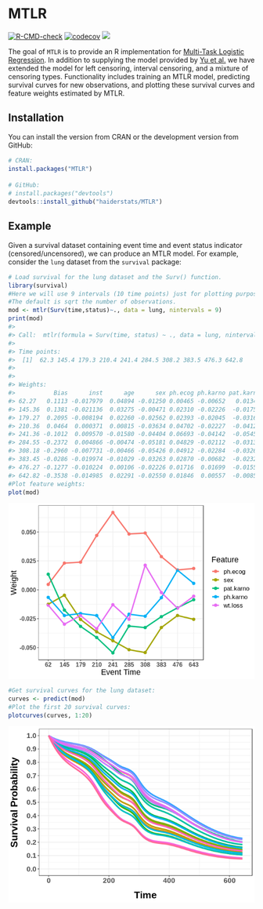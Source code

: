 
<!-- README.md is generated from README.Rmd. Please edit that file -->

# MTLR

[![R-CMD-check](https://github.com/haiderstats/MTLR/workflows/R-CMD-check/badge.svg)](https://github.com/haiderstats/MTLR/actions)
[![codecov](https://codecov.io/gh/haiderstats/MTLR/branch/master/graphs/badge.svg)](https://codecov.io/gh/haiderstats/MTLR)
![](http://cranlogs.r-pkg.org/badges/grand-total/MTLR)

The goal of `MTLR` is to provide an R implementation for [Multi-Task
Logistic
Regression](https://papers.nips.cc/paper/4210-learning-patient-specific-cancer-survival-distributions-as-a-sequence-of-dependent-regressors).
In addition to supplying the model provided by [Yu et
al.](https://papers.nips.cc/paper/4210-learning-patient-specific-cancer-survival-distributions-as-a-sequence-of-dependent-regressors)
we have extended the model for left censoring, interval censoring, and a
mixture of censoring types. Functionality includes training an MTLR
model, predicting survival curves for new observations, and plotting
these survival curves and feature weights estimated by MTLR.

## Installation

You can install the version from CRAN or the development version from
GitHub:

``` r
# CRAN:
install.packages("MTLR")

# GitHub:
# install.packages("devtools")
devtools::install_github("haiderstats/MTLR")
```

## Example

Given a survival dataset containing event time and event status
indicator (censored/uncensored), we can produce an MTLR model. For
example, consider the `lung` dataset from the `survival` package:

``` r
# Load survival for the lung dataset and the Surv() function.
library(survival)
#Here we will use 9 intervals (10 time points) just for plotting purposes. 
#The default is sqrt the number of observations.
mod <- mtlr(Surv(time,status)~., data = lung, nintervals = 9)
print(mod)
#> 
#> Call:  mtlr(formula = Surv(time, status) ~ ., data = lung, nintervals = 9) 
#> 
#> Time points:
#>  [1]  62.3 145.4 179.3 210.4 241.4 284.5 308.2 383.5 476.3 642.8
#> 
#> 
#> Weights:
#>           Bias      inst      age      sex ph.ecog ph.karno pat.karno meal.cal  wt.loss
#> 62.27   0.1113 -0.017979  0.04894 -0.01250 0.00465 -0.00652   0.01347 -0.02619 -0.01326
#> 145.36  0.1381 -0.021136  0.03275 -0.00471 0.02310 -0.02226  -0.01751 -0.01105 -0.02975
#> 179.27  0.2095 -0.008194  0.02260 -0.02562 0.02393 -0.02045  -0.03160 -0.02310 -0.02218
#> 210.36  0.0464  0.000371  0.00815 -0.03634 0.04702 -0.02227  -0.04127 -0.01410 -0.03367
#> 241.36 -0.1012  0.009570 -0.01580 -0.04404 0.06693 -0.04142  -0.05454 -0.00808 -0.01286
#> 284.55 -0.2372  0.004866 -0.00474 -0.05181 0.04829 -0.02112  -0.03138  0.00237 -0.02549
#> 308.18 -0.2960 -0.007731 -0.00466 -0.05426 0.04912 -0.02284  -0.03266 -0.01607  0.02130
#> 383.45 -0.0286 -0.019974 -0.01029 -0.03263 0.02870 -0.00682  -0.02323 -0.01458 -0.00236
#> 476.27 -0.1277 -0.010224  0.00106 -0.02226 0.01716  0.01699  -0.01556 -0.02111 -0.01589
#> 642.82 -0.3538 -0.014985  0.02291 -0.02550 0.01846  0.00557  -0.00854  0.00376 -0.00555
#Plot feature weights:
plot(mod)
```

<img src="man/figures/README-example-1.png" style="display: block; margin: auto;" />

``` r
#Get survival curves for the lung dataset:
curves <- predict(mod)
#Plot the first 20 survival curves:
plotcurves(curves, 1:20)
```

<img src="man/figures/README-example-2.png" style="display: block; margin: auto;" />
